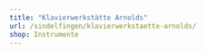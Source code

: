 ```yaml
---
title: "Klavierwerkstätte Arnolds"
url: /sindelfingen/klavierwerkstaette-arnolds/
shop: Instrumente
---
```

